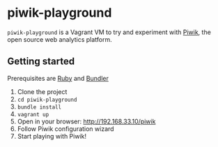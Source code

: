 piwik-playground
================

`piwik-playground` is a Vagrant VM to try and experiment with [Piwik](http://piwik.org/), the open source web analytics platform.

Getting started
---------------

Prerequisites are [Ruby](http://www.ruby-lang.org/) and [Bundler](http://bundler.io/)

1. Clone the project
1. `cd piwik-playground`
1. `bundle install`
1. `vagrant up`
1. Open in your browser: http://192.168.33.10/piwik
1. Follow Piwik configuration wizard
1. Start playing with Piwik!
